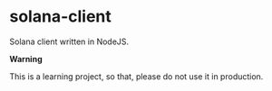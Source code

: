 # solana-client

Solana client written in NodeJS.

**Warning**

This is a learning project, so that, please do not use it
in production.
